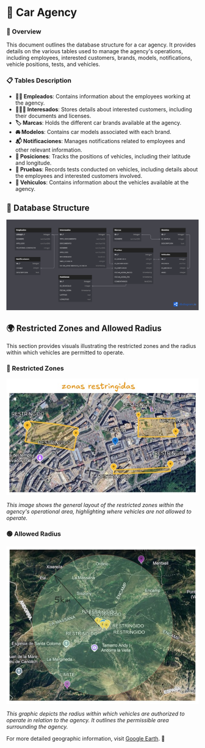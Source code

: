 # 🚗 Car Agency 

### 📖 Overview
This document outlines the database structure for a car agency. It provides details on the various tables used to manage the agency's operations, including employees, interested customers, brands, models, notifications, vehicle positions, tests, and vehicles.

### 📋 Tables Description

- **👨‍💼 Empleados**: Contains information about the employees working at the agency.
- **🧑‍🤝‍🧑 Interesados**: Stores details about interested customers, including their documents and licenses.
- **🏷️ Marcas**: Holds the different car brands available at the agency.
- **🚘 Modelos**: Contains car models associated with each brand.
- **📬 Notificaciones**: Manages notifications related to employees and other relevant information.
- **📍 Posiciones**: Tracks the positions of vehicles, including their latitude and longitude.
- **📝 Pruebas**: Records tests conducted on vehicles, including details about the employees and interested customers involved.
- **🚗 Vehiculos**: Contains information about the vehicles available at the agency.

## 💾 Database Structure

![Car Agency Database Diagram](public/agencia-diagram.png)

## 🌍 Restricted Zones and Allowed Radius

This section provides visuals illustrating the restricted zones and the radius within which vehicles are permitted to operate.

###  🚫 Restricted Zones
![Restricted Zones](public/google-earth/zonas-restringidas.jpg)

*This image shows the general layout of the restricted zones within the agency's operational area, highlighting where vehicles are not allowed to operate.*

### 🟢 Allowed Radius
![Allowed Radius](public/google-earth/radio-adminito.jpg)

*This graphic depicts the radius within which vehicles are authorized to operate in relation to the agency. It outlines the permissible area surrounding the agency.*

For more detailed geographic information, visit [Google Earth](https://earth.google.com/earth/d/1MhR_sH8E4Rkww0rtBbOarKmjkQdc1RNU?usp=sharing). 🔗

